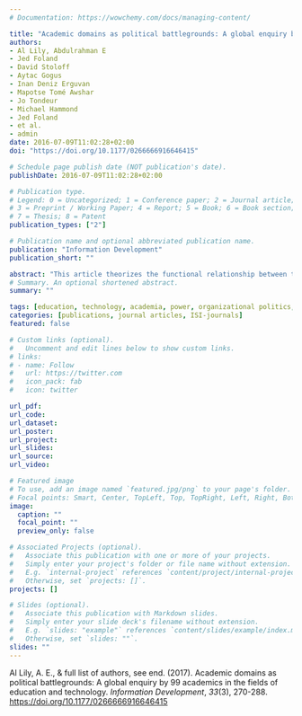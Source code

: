 ```yaml
---
# Documentation: https://wowchemy.com/docs/managing-content/

title: "Academic domains as political battlegrounds: A global enquiry by 99 academics in the fields of education and technology"
authors:
- Al Lily, Abdulrahman E
- Jed Foland
- David Stoloff
- Aytac Gogus
- Inan Deniz Erguvan
- Mapotse Tomé Awshar
- Jo Tondeur
- Michael Hammond
- Jed Foland
- et al.
- admin
date: 2016-07-09T11:02:28+02:00
doi: "https://doi.org/10.1177/0266666916646415"

# Schedule page publish date (NOT publication's date).
publishDate: 2016-07-09T11:02:28+02:00

# Publication type.
# Legend: 0 = Uncategorized; 1 = Conference paper; 2 = Journal article;
# 3 = Preprint / Working Paper; 4 = Report; 5 = Book; 6 = Book section;
# 7 = Thesis; 8 = Patent
publication_types: ["2"]

# Publication name and optional abbreviated publication name.
publication: "Information Development"
publication_short: ""

abstract: "This article theorizes the functional relationship between the human components (i.e., scholars) and non-human components (i.e., structural configurations) of academic domains. It is organized around the following question: in what ways have scholars formed and been formed by the structural configurations of their academic domain? The article uses as a case study the academic domain of education and technology to examine this question. Its authorship approach is innovative, with a worldwide collection of academics (99 authors) collaborating to address the proposed question based on their reflections on daily social and academic practices. This collaboration followed a three-round process of contributions via email. Analysis of these scholars’ reflective accounts was carried out, and a theoretical proposition was established from this analysis. The proposition is of a mutual (yet not necessarily balanced) power (and therefore political) relationship between the human and non-human constituents of an academic realm, with the two shaping one another. One implication of this proposition is that these non-human elements exist as political ‘actors’, just like their human counterparts, having ‘agency’ – which they exercise over humans. This turns academic domains into political (functional or dysfunctional) ‘battlefields’ wherein both humans and non-humans engage in political activities and actions that form the identity of the academic domain."
# Summary. An optional shortened abstract.
summary: ""

tags: [education, technology, academia, power, organizational politics, academic domain, crowd-authoring]
categories: [publications, journal articles, ISI-journals]
featured: false

# Custom links (optional).
#   Uncomment and edit lines below to show custom links.
# links:
# - name: Follow
#   url: https://twitter.com
#   icon_pack: fab
#   icon: twitter

url_pdf:
url_code:
url_dataset:
url_poster:
url_project:
url_slides:
url_source:
url_video:

# Featured image
# To use, add an image named `featured.jpg/png` to your page's folder. 
# Focal points: Smart, Center, TopLeft, Top, TopRight, Left, Right, BottomLeft, Bottom, BottomRight.
image:
  caption: ""
  focal_point: ""
  preview_only: false

# Associated Projects (optional).
#   Associate this publication with one or more of your projects.
#   Simply enter your project's folder or file name without extension.
#   E.g. `internal-project` references `content/project/internal-project/index.md`.
#   Otherwise, set `projects: []`.
projects: []

# Slides (optional).
#   Associate this publication with Markdown slides.
#   Simply enter your slide deck's filename without extension.
#   E.g. `slides: "example"` references `content/slides/example/index.md`.
#   Otherwise, set `slides: ""`.
slides: ""
---
```


Al Lily, A. E., & full list of authors, see end. (2017). Academic domains as political battlegrounds: A global enquiry by 99 academics in the fields of education and technology. *Information Development*, *33*(3), 270-288. https://doi.org/10.1177/0266666916646415 
